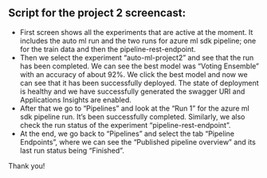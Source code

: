 ## Script for the project 2 screencast:

  - First screen shows all the experiments that are active at the moment. It includes the auto ml run and the two runs for azure ml sdk pipeline; one for the train data and then the pipeline-rest-endpoint.
  - Then we select the experiment “auto-ml-project2” and see that the run has been completed. We can see the best model was “Voting Ensemble” with an accuracy of about 92%. We click the best model and now we can see that it has been successfully deployed. The state of deployment is healthy and we have successfully generated the swagger URI and Applications Insights are enabled.
  - After that we go to “Pipelines” and look at the “Run 1” for the azure ml sdk pipeline run. It’s been successfully completed. Similarly, we also check the run status of the experiment “pipeline-rest-endpoint”.
  - At the end, we go back to “Pipelines” and select the tab “Pipeline Endpoints”, where we can see the “Published pipeline overview” and its last run status being “Finished”.

Thank you!
